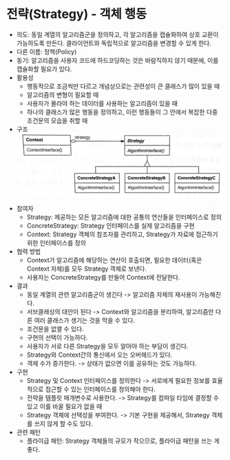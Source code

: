 # 전략(Strategy) -  객체 행동
* 의도: 동일 계열의 알고리즘군을 정의하고, 각 알고리즘을 캡슐화하여 상호 교환이 가능하도록 만든다. 클라이언트와 독립적으로 알고리즘을 변경할 수 있게 한다.
* 다른 이름: 정책(Policy)
* 동기: 알고리즘을 사용자 코드에 하드코딩하는 것은 바람직하지 않기 때문에, 이를 캡슐화할 필요가 있다.
* 활용성
	* 행동적으로 조금씩만 다르고 개념상으로는 관련성이 큰 클래스가 많이 있을 때
	* 알고리즘의 변형이 필요할 때
	* 사용자가 몰라야 하는 데이터를 사용하는 알고리즘이 있을 때
	* 하나의 클래스가 많은 행동을 정의하고, 이런 행동들이 그 안에서 복잡한 다중 조건문의 모습을 취할 때
* 구조
  ![Strategy](/img/Strategy.JPG) 
* 참여자
	* Strategy: 제공하는 모든 알고리즘에 대한 공통의 연산들을 인터페이스로 정의
	* ConcreteStrategy: Strategy 인터페이스를 실제 알고리즘을 구현
	* Context: Strategy 객체의 참조자를 관리하고, Strategy가 자료에 접근하기 위한 인터페이스를 정의
* 협력 방법
	* Context가 알고리즘에 해당하는 연산이 호출되면, 필요한 데이터(혹은 Context 자체)를 모두 Strategy 객체로 보낸다.
	* 사용자는 ConcreteStrategy를 만들어 Context에 전달한다.
* 결과
	* 동일 계열의 관련 알고리즘군이 생긴다 -> 알고리즘 자체의 재사용이 가능해진다.
	* 서브클래싱의 대안이 된다 -> Context와 알고리즘을 분리하여, 알고리즘만 다른 여러 클래스가 생기는 것을 막을 수 있다.
	* 조건문을 없앨 수 있다.
	* 구현의 선택이 가능하다.
	* 사용자가 서로 다른 Strategy을 모두 알아야 하는 부담이 생긴다.
	* Strategy와 Context간의 통신에서 오는 오버헤드가 있다.
	* 객체 수가 증가한다. -> 상태가 없으면 이를 공유하는 것도 가능하다.
* 구현
	* Strategy 및 Context 인터페이스를 정의한다 -> 서로에게 필요한 정보를 효율적으로 접근할 수 있는 인터페이스를 정의해야 한다.
	* 전략을 템플릿 매개변수로 사용한다. -> Strategy를 컴파일 타임에 결정할 수 있고 이를 바꿀 필요가 없을 때
	* Strategy 객체에 선택성을 부여한다. -> 기본 구현을 제공해서, Strategy 객체를 쓰지 않게 할 수도 있다.
* 관련 패턴
	* 플라이급 패턴: Strategy 객체들의 규모가 작으므로, 플라이급 패턴을 쓰는 게 좋다.